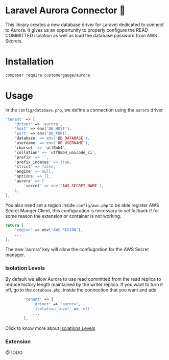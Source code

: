 # Laravel Aurora Connector 📮

This library creates a new database driver for Laravel dedicated to connect to Aurora. It gives us an opportunity to properly configure the READ COMMITTED isolation as well as
load the database password from AWS Secrets.

# Installation

```bash
composer require customergauge/aurora
```

# Usage

In the `config/database.php`, we define a connection using the `aurora` driver

```php
'tenant' => [
    'driver' => 'aurora',
    'host' => env('DB_HOST'),
    'port' => env('DB_PORT),
    'database' => env('DB_DATABASE'),
    'username' => env('DB_USERNAME'),
    'charset' => 'utf8mb4',
    'collation' => 'utf8mb4_unicode_ci',
    'prefix' => '',
    'prefix_indexes' => true,
    'strict' => false,
    'engine' => null,
    'options' => [],
    'aurora' => [
        'secret' => env('AWS_SECRET_NAME'),
    ],
],
```
You also need set a region inside `config/aws.php` to be able register AWS Secret Manger Client, 
this configuration is necessary to set fallback if for some reason the extension or container is not working.

```php
return [
    'region' => env('AWS_REGION'),
    ...
];
```


The new 'aurora' key will allow the confiugration for the AWS Secret manager.

### Isolation Levels 
By default we allow Aurora to use read committed from the read replica to reduce history length maintained by the writer replica.
If you want to turn it off, go in the `database.php`, inside the connection that you want and add

```php
        'tenant' => [
            'driver' => 'aurora',
            'isolation_level' => 'off'
            ...
        ],
```

Click to know more about [Isolations Levels](https://docs.aws.amazon.com/AmazonRDS/latest/AuroraUserGuide/AuroraMySQL.Reference.html#AuroraMySQL.Reference.IsolationLevels)


### Extension
@TODO
